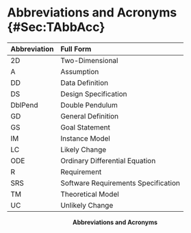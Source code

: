 # Abbreviations and Acronyms {#Sec:TAbbAcc}

<div id="Table:TAbbAcc"></div>

|Abbreviation|Full Form                          |
|:-----------|:----------------------------------|
|2D          |Two-Dimensional                    |
|A           |Assumption                         |
|DD          |Data Definition                    |
|DS          |Design Specification               |
|DblPend     |Double Pendulum                    |
|GD          |General Definition                 |
|GS          |Goal Statement                     |
|IM          |Instance Model                     |
|LC          |Likely Change                      |
|ODE         |Ordinary Differential Equation     |
|R           |Requirement                        |
|SRS         |Software Requirements Specification|
|TM          |Theoretical Model                  |
|UC          |Unlikely Change                    |

**<p align="center">Abbreviations and Acronyms</p>**
